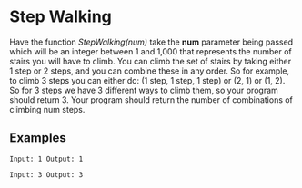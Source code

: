 # Step Walking

Have the function *StepWalking(num)* take the **num** parameter being passed which will be an integer between 1 and 1,000 that represents the number of stairs you will have to climb. You can climb the set of stairs by taking either 1 step or 2 steps, and you can combine these in any order. So for example, to climb 3 steps you can either do: (1 step, 1 step, 1 step) or (2, 1) or (1, 2). So for 3 steps we have 3 different ways to climb them, so your program should return 3. Your program should return the number of combinations of climbing num steps. 


## Examples

`
Input: 1
Output: 1 
`

`
Input: 3
Output: 3
`
